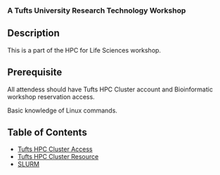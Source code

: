 ### A Tufts University Research Technology Workshop

## Description
This is a part of the HPC for Life Sciences workshop.

## Prerequisite
All attendess should have Tufts HPC Cluster account and Bioinformatic workshop reservation access.

Basic knowledge of Linux commands.


## Table of Contents
- [Tufts HPC Cluster Access](slides/Tufts_HPC_Cluster_Access.md)
- [Tufts HPC Cluster Resource](slides/Tufts_HPC_Cluster_Resource.md)
- [SLURM](slides/SLURM.md)
